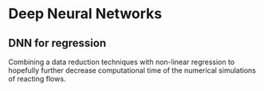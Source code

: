 # Deep Neural Networks

## DNN for regression

Combining a data reduction techniques with non-linear regression to hopefully further decrease computational time of the numerical simulations of reacting flows.
